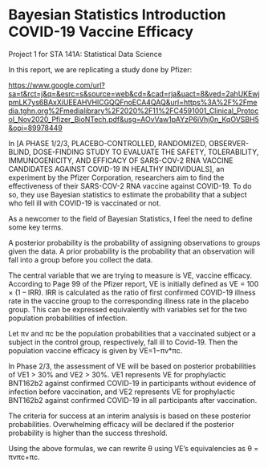 # Bayesian Statistics Introduction COVID-19 Vaccine Efficacy
Project 1 for STA 141A: Statistical Data Science

In this report, we are replicating a study done by Pfizer:

https://www.google.com/url?sa=t&rct=j&q=&esrc=s&source=web&cd=&cad=rja&uact=8&ved=2ahUKEwjpmLK7ys6BAxXiUEEAHVHlCGQQFnoECA4QAQ&url=https%3A%2F%2Fmedia.tghn.org%2Fmedialibrary%2F2020%2F11%2FC4591001_Clinical_Protocol_Nov2020_Pfizer_BioNTech.pdf&usg=AOvVaw1pAYzP6iVhj0n_KqOVSBH5&opi=89978449

In [A PHASE 1/2/3, PLACEBO-CONTROLLED, RANDOMIZED, OBSERVER-BLIND, DOSE-FINDING STUDY TO EVALUATE THE SAFETY, TOLERABILITY, IMMUNOGENICITY, AND EFFICACY OF SARS-COV-2 RNA VACCINE CANDIDATES AGAINST COVID-19 IN HEALTHY INDIVIDUALS], an experiment by the Pfizer Corporation, researchers aim to find the effectiveness of their SARS-COV-2 RNA vaccine against COVID-19. To do so, they use Bayesian statistics to estimate the probability that a subject who fell ill with COVID-19 is vaccinated or not.

As a newcomer to the field of Bayesian Statistics, I feel the need to define some key terms.

A posterior probability is the probability of assigning observations to groups given the data. A prior probability is the probability that an observation will fall into a group before you collect the data.

The central variable that we are trying to measure is VE, vaccine efficacy. According to Page 99 of the Pfizer report, VE is initially defined as VE = 100 × (1 – IRR). IRR is calculated as the ratio of first confirmed COVID-19 illness rate in the vaccine group to the corresponding illness rate in the placebo group. This can be expressed equivalently with variables set for the two population probabilities of infection.

Let πv and πc be the population probabilities that a vaccinated subject or a subject in the control group, respectively, fall ill to Covid-19. Then the population vaccine efficacy is given by VE=1−πv*πc.

In Phase 2/3, the assessment of VE will be based on posterior probabilities of VE1 > 30% and VE2 > 30%. VE1 represents VE for prophylactic BNT162b2 against confirmed COVID-19 in participants without evidence of infection before vaccination, and VE2 represents VE for prophylactic BNT162b2 against confirmed COVID-19 in all participants after vaccination.

The criteria for success at an interim analysis is based on these posterior probabilities. Overwhelming efficacy will be declared if the posterior probability is higher than the success threshold.

Using the above formulas, we can rewrite θ using VE’s equivalencies as θ = πvπc+πc.
